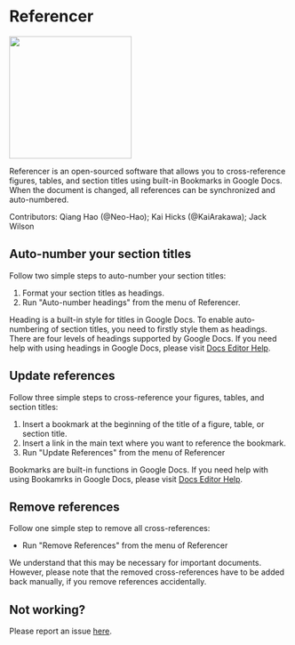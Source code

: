 # Referencer

<img src="/images/banner.jpg" width="220px">

Referencer is an open-sourced software that allows you to cross-reference figures, tables, and section titles using built-in Bookmarks in Google Docs. When the document is changed, all references can be synchronized and auto-numbered.

Contributors: Qiang Hao (@Neo-Hao); Kai Hicks (@KaiArakawa); Jack Wilson

## Auto-number your section titles

Follow two simple steps to auto-number your section titles:

1. Format your section titles as headings.
2. Run "Auto-number headings" from the menu of Referencer.

Heading is a built-in style for titles in Google Docs. To enable auto-numbering of section titles, you need to firstly style them as headings. There are four levels of headings supported by Google Docs. If you need help with using headings in Google Docs, please visit [Docs Editor Help](https://support.google.com/docs/answer/116338?hl=en&co=GENIE.Platform=Desktop).

## Update references

Follow three simple steps to cross-reference your figures, tables, and section titles:

1. Insert a bookmark at the beginning of the title of a figure, table, or section title.
2. Insert a link in the main text where you want to reference the bookmark.
3. Run "Update References" from the menu of Referencer

Bookmarks are built-in functions in Google Docs. If you need help with using Bookamrks in Google Docs, please visit [Docs Editor Help](https://support.google.com/docs/answer/45893?hl=en&co=GENIE.Platform=Desktop).

## Remove references

Follow one simple step to remove all cross-references:

* Run "Remove References" from the menu of Referencer

We understand that this may be necessary for important documents. However, please note that the removed cross-references have to be added back manually, if you remove references accidentally.

## Not working?

Please report an issue [here](https://github.com/Citasion/referencer/issues/new).
